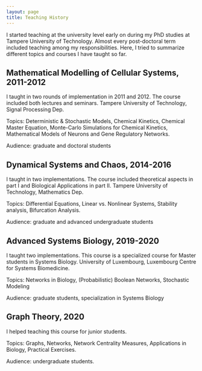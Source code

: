 ```yaml
---
layout: page
title: Teaching History 
---
```


I started teaching at the university level early on during my PhD studies at Tampere University of
Technology. Almost every post-doctoral term included teaching among my responsibilities. Here, I
tried to summarize different topics and courses I have taught so far.


## Mathematical Modelling of Cellular Systems, 2011-2012
I taught in two rounds of implementation in 2011 and 2012. The course included both
lectures and seminars. Tampere University of Technology, Signal Processing Dep.

Topics: Deterministic & Stochastic Models, Chemical Kinetics, 
Chemical Master Equation, Monte-Carlo Simulations for Chemical
Kinetics, Mathematical Models of Neurons and Gene Regulatory Networks.

Audience: graduate and doctoral students


## Dynamical Systems and Chaos, 2014-2016

I taught in two implementations. The course included theoretical aspects in part I and
Biological Applications in part II. Tampere University of Technology, Mathematics Dep.

Topics: Differential Equations, Linear vs. Nonlinear Systems, Stability analysis,
Bifurcation Analysis.

Audience: graduate and advanced undergraduate students


## Advanced Systems Biology, 2019-2020

I taught two implementations. This course is a specialized course for Master students
in Systems Biology. University of Luxembourg, Luxembourg Centre for Systems Biomedicine.

Topics: Networks in Biology, (Probabilistic) Boolean Networks, Stochastic Modeling

Audience: graduate students, specialization in Systems Biology


## Graph Theory, 2020

I helped teaching this course for junior students.

Topics: Graphs, Networks, Network Centrality Measures, Applications in Biology,
Practical Exercises.

Audience: undergraduate students.
